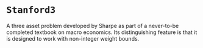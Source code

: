 # `Stanford3`

A three asset problem developed by Sharpe as part of a never-to-be completed textbook on macro economics. Its distinguishing feature is that it is designed to work with non-integer weight bounds.
